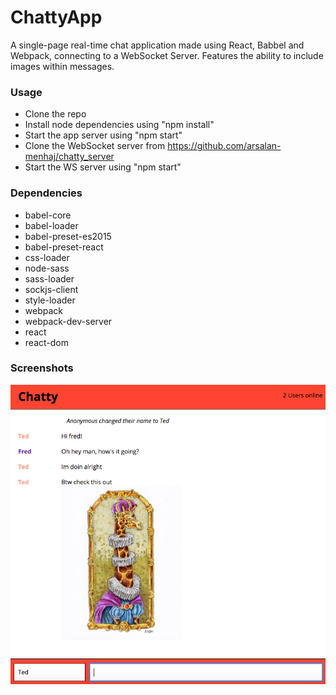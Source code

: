 ChattyApp
=====================

A single-page real-time chat application made using React, Babbel and Webpack, connecting to a WebSocket Server. Features the ability to include images within messages.


### Usage

- Clone the repo
- Install node dependencies using "npm install"
- Start the app server using "npm start"
- Clone the WebSocket server from https://github.com/arsalan-menhaj/chatty_server
- Start the WS server using "npm start"


### Dependencies

* babel-core
* babel-loader
* babel-preset-es2015
* babel-preset-react
* css-loader
* node-sass
* sass-loader
* sockjs-client
* style-loader
* webpack
* webpack-dev-server
* react
* react-dom


### Screenshots
!["Messages and Embedded Image"](https://github.com/arsalan-menhaj/ChattyApp/blob/master/build/Screen%20Shot%202017-10-06%20at%2012.57.07%20PM.png)
